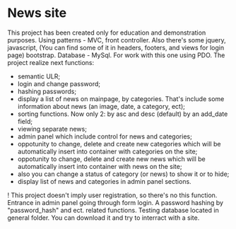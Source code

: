# News site
This project has been created only for education and demonstration purposes.
Using patterns - MVC, front controller. Also there's some jquery, javascript, (You can find some of it in headers, footers, and views for login page) bootstrap. Database - MySql. For work with this one using PDO.
The project realize next functions:
- semantic ULR;
- login and change password;
- hashing passwords;
- display a list of news on mainpage, by categories. That's include some information about news (an image, date, a category, ect);
- sorting functions. Now only 2: by asc and desc (default) by an add_date field;
- viewing separate news;
- admin panel which include control for news and categories;
- oppotunity to change, delete and create new categories which will be automatically insert into container with categories on the site;
- oppotunity to change, delete and create new news which will be automatically insert into container with news on the site;
- also you can change a status of category (or news) to show it or to hide;
- display list of news and categories in admin panel sections.

! This project doesn't imply user registration, so there's no this function.
Entrance in admin panel going through form login. A password hashing by "password_hash" and ect. related functions.
Testing database located in general folder. You can download it and try to interract with a site.
